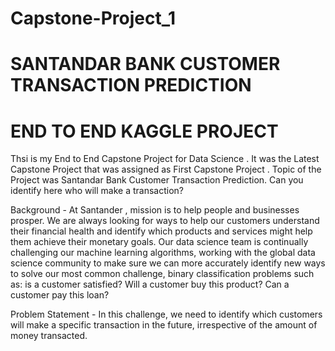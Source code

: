 # Capstone-Project_1 
# SANTANDAR BANK CUSTOMER TRANSACTION PREDICTION 
# END TO END KAGGLE PROJECT 
Thsi is my End to End Capstone Project for Data Science . It was the Latest Capstone Project that was assigned as First Capstone Project . Topic of the Project was Santandar Bank Customer Transaction Prediction. 
Can you identify here who will make a transaction?

Background - At Santander , mission is to help people and businesses prosper. We are always looking for ways to help our customers understand their financial health and identify which products and services might help them achieve their monetary goals. Our data science team is continually challenging our machine learning algorithms, working with the global data science community to make sure we can more accurately identify new ways to solve our most common challenge, binary classification problems such as: is a customer satisfied? Will a customer buy this product? Can a customer pay this loan?

Problem Statement - In this challenge, we need to identify which customers will make a specific transaction in the future, irrespective of the amount of money transacted.
